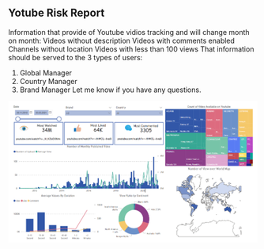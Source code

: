 ## Yotube Risk Report


Information that provide of Youtube vidios tracking and will change month on month:
Videos without description
Videos with comments enabled
Channels without location
Videos with less than 100 views
That information should be served to the 3 types of users:
1. Global Manager
2. Country Manager
3. Brand Manager
Let me know if you have any questions.

![](images/Mainpage.jpg)
